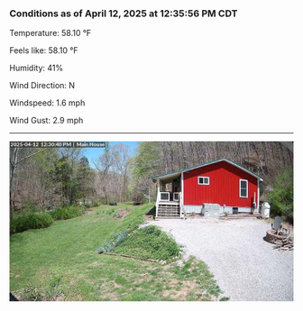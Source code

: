 ### Conditions as of April 12, 2025 at 12:35:56 PM CDT 

Temperature: 58.10 &deg;F

Feels like: 58.10 &deg;F

Humidity: 41%

Wind Direction: N

Windspeed: 1.6 mph

Wind Gust: 2.9 mph

---

<img src="./images/latest.jpeg"/>

